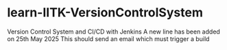 # learn-IITK-VersionControlSystem
Version Control System and CI/CD with Jenkins
A new line has been added on 25th May 2025
This should send an email which must trigger a build
